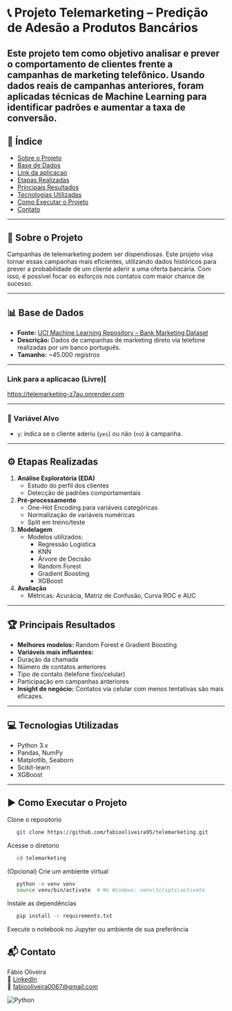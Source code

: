 # 📞 Projeto Telemarketing – Predição de Adesão a Produtos Bancários

Este projeto tem como objetivo analisar e prever o comportamento de clientes frente a campanhas de marketing telefônico. Usando dados reais de campanhas anteriores, foram aplicadas técnicas de Machine Learning para identificar padrões e aumentar a taxa de conversão.
---

## 📌 Índice

- [Sobre o Projeto](#sobre-o-projeto)
- [Base de Dados](#base-de-dados)
- [Link da aplicacao](#Link-da-aplicacao)
- [Etapas Realizadas](#etapas-realizadas)
- [Principais Resultados](#principais-resultados)
- [Tecnologias Utilizadas](#tecnologias-utilizadas)
- [Como Executar o Projeto](#como-executar-o-projeto)
- [Contato](#contado)

---

## 🧠 Sobre o Projeto

Campanhas de telemarketing podem ser dispendiosas. Este projeto visa tornar essas campanhas mais eficientes, utilizando dados históricos para prever a probabilidade de um cliente aderir a uma oferta bancária. Com isso, é possível focar os esforços nos contatos com maior chance de sucesso.

---

## 📊 Base de Dados

- **Fonte:** [UCI Machine Learning Repository – Bank Marketing Dataset](https://archive.ics.uci.edu/ml/datasets/Bank+Marketing)
- **Descrição:** Dados de campanhas de marketing direto via telefone realizadas por um banco português.
- **Tamanho:** ~45.000 registros

---

### Link para a aplicacao (Livre)[
https://telemarketing-z7au.onrender.com

---
### 🎯 Variável Alvo
- `y`: indica se o cliente aderiu (`yes`) ou não (`no`) à campanha.

---

## ⚙️ Etapas Realizadas

1. **Análise Exploratória (EDA)**
   - Estudo do perfil dos clientes
   - Detecção de padrões comportamentais
2. **Pré-processamento**
   - One-Hot Encoding para variáveis categóricas
   - Normalização de variáveis numéricas
   - Split em treino/teste
3. **Modelagem**
   - Modelos utilizados:
     - Regressão Logística
     - KNN
     - Árvore de Decisão
     - Random Forest
     - Gradient Boosting
     - XGBoost
4. **Avaliação**
   - Métricas: Acurácia, Matriz de Confusão, Curva ROC e AUC

---

## 🏆 Principais Resultados

- **Melhores modelos:** Random Forest e Gradient Boosting
- **Variáveis mais influentes:**
- Duração da chamada
- Número de contatos anteriores
- Tipo de contato (telefone fixo/celular)
- Participação em campanhas anteriores
- **Insight de negócio:** Contatos via celular com menos tentativas são mais eficazes.

---

## 💻 Tecnologias Utilizadas

- Python 3.x  
- Pandas, NumPy  
- Matplotlib, Seaborn  
- Scikit-learn  
- XGBoost  

---

## ▶️ Como Executar o Projeto
Clone o repositorio
```bash
   git clone https://github.com/fabiooliveira95/telemarketing.git
```
Acesse o diretorio
```bash
   cd telemarketing
```
(Opcional) Crie um ambiente virtual
```bash
   python -m venv venv
   source venv/bin/activate  # No Windows: venv\Scripts\activate
```
Instale as dependências
```bash
   pip install -r requirements.txt
```
Execute o notebook no Jupyter ou ambiente de sua preferência

## 📬 Contato

Fábio Oliveira  
🔗 [LinkedIn](https://www.linkedin.com/in/fabio-oliveira-araujo-cientista/)  
📧 fabiooliveira0067@gmail.com

![Python](https://img.shields.io/badge/Python-3.10-blue)
